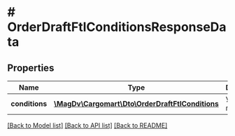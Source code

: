 # # OrderDraftFtlConditionsResponseData

## Properties

Name | Type | Description | Notes
------------ | ------------- | ------------- | -------------
**conditions** | [**\MagDv\Cargomart\Dto\OrderDraftFtlConditions**](OrderDraftFtlConditions.md) | Условия перевозки |

[[Back to Model list]](../../README.md#models) [[Back to API list]](../../README.md#endpoints) [[Back to README]](../../README.md)
